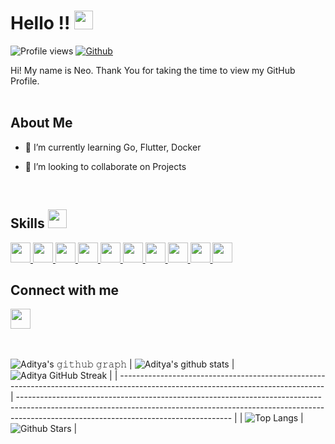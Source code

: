 <h1> Hello !! <img src = "https://raw.githubusercontent.com/MartinHeinz/MartinHeinz/master/wave.gif" width = "30px" height="30px" /> </h1>
<p align='center'>
</p>

![Profile views](https://visitor-badge.glitch.me/badge?page_id=neojarma.neojarma)
[![Github](https://img.shields.io/github/followers/neojarma?label=Follow&style=social)](https://github.com/neojarma)

<div size='20px'> Hi! My name is Neo. Thank You for taking the time to view my GitHub Profile.
</div>

</br>

<h2> About Me </h2>

- 🌱 I’m currently learning Go, Flutter, Docker

- 👯 I’m looking to collaborate on Projects

</br>

<h2> Skills <img src = "https://media2.giphy.com/media/QssGEmpkyEOhBCb7e1/giphy.gif?cid=ecf05e47a0n3gi1bfqntqmob8g9aid1oyj2wr3ds3mg700bl&rid=giphy.gif" width = "30px" height="30px" /> </h2>
<a href= https://github.com/neojarma?tab=repositories&q=&type=&language=javascript&sort= > <img width ='32px' src ='https://raw.githubusercontent.com/rahulbanerjee26/githubAboutMeGenerator/main/icons/javascript.svg'> </a>
<a href= https://github.com/neojarma?tab=repositories&q=&type=&language=javascript&sort= > <img width ='32px' src ='https://raw.githubusercontent.com/rahulbanerjee26/githubAboutMeGenerator/main/icons/nodejs.svg'> </a>
<a href= https://github.com/neojarma?tab=repositories&q=&type=&language=dart&sort= > <img width ='32px' src ='https://raw.githubusercontent.com/rahulbanerjee26/githubAboutMeGenerator/main/icons/dart.svg'> </a>
<a href= https://github.com/neojarma?tab=repositories&q=&type=&language=dart&sort= > <img width ='32px' src ='https://raw.githubusercontent.com/rahulbanerjee26/githubAboutMeGenerator/main/icons/flutter.svg'> </a>
<a href= https://github.com/neojarma?tab=repositories&q=&type=&language=go&sort= > <img width ='32px' src ='https://raw.githubusercontent.com/rahulbanerjee26/githubAboutMeGenerator/main/icons/go.svg'> </a>
<a href= https://github.com/neojarma?tab=repositories> <img width ='32px' src ='https://raw.githubusercontent.com/rahulbanerjee26/githubAboutMeGenerator/main/icons/firebase.svg'> </a>
<a href= https://github.com/neojarma?tab=repositories> <img width ='32px' src ='https://raw.githubusercontent.com/rahulbanerjee26/githubAboutMeGenerator/main/icons/mongodb.svg'> </a>
<a href= https://github.com/neojarma?tab=repositories> <img width ='32px' src ='https://raw.githubusercontent.com/rahulbanerjee26/githubAboutMeGenerator/main/icons/mysql.svg'> </a>
<a href= https://github.com/neojarma?tab=repositories> <img width ='32px' src ='https://raw.githubusercontent.com/rahulbanerjee26/githubAboutMeGenerator/main/icons/postgresql.svg'> </a>
<a href= https://github.com/neojarma?tab=repositories> <img width ='32px' src ='https://raw.githubusercontent.com/rahulbanerjee26/githubAboutMeGenerator/main/icons/git.svg'> </a>


</br>

<h2> Connect with me </h2>
<a href = 'https://www.linkedin.com/in/neojarmawijaya/'> <img width = '32px' align= 'center' src="https://raw.githubusercontent.com/rahulbanerjee26/githubAboutMeGenerator/main/icons/linked-in-alt.svg"/></a>

<br>
<br>
<br>

 ![Aditya's 𝚐𝚒𝚝𝚑𝚞𝚋 𝚐𝚛𝚊𝚙𝚑](https://activity-graph.herokuapp.com/graph?username=neojarma&theme=redical&hide_border=true&area=true)
| ![Aditya's github stats](https://github-readme-stats.vercel.app/api?username=neojarma&show_icons=true&theme=radical)             | ![Aditya GitHub Streak](https://github-readme-streak-stats.herokuapp.com/?user=neojarma&theme=radical)                                                                                                           |
| --------------------------------------------------------------------------------------------------------------------------------- | ----------------------------------------------------------------------------------------------------------------------------------------------------------------------------------------------------------------- |
| ![Top Langs](https://github-readme-stats.vercel.app/api/top-langs/?username=neojarma&langs_count=8&theme=radical&layout=compact) | ![Github Stars](https://github-readme-stats.vercel.app/api?username=neojarma&show_icons=true&locale=en&count_private=true&hide_rank=true&custom_title=My%20GitHub%20Stats&disable_animations=true&theme=radical) |
